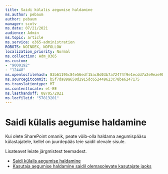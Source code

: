 ```yaml
---
title: Saidi külalis aegumise haldamine
ms.author: pebaum
author: pebaum
manager: scotv
ms.date: 07/21/2021
audience: Admin
ms.topic: article
ms.service: o365-administration
ROBOTS: NOINDEX, NOFOLLOW
localization_priority: Normal
ms.collection: Adm_O365
ms.custom:
- "9000192"
- "12448"
ms.openlocfilehash: 83b61195c84e56edf15ac0d03b7a72474f9e1ecdd7a2e9eae98bab59c16f1b02
ms.sourcegitcommit: b5f7da89a650d2915dc652449623c78be6247175
ms.translationtype: MT
ms.contentlocale: et-EE
ms.lasthandoff: 08/05/2021
ms.locfileid: "57813201"
---
```

# <a name="manage-guest-expiration-for-a-site"></a>Saidi külalis aegumise haldamine

Kui olete SharePoint omanik, peate võib-olla haldama aegumispääsu külastajatele, kellel on juurdepääs teie saidil olevale sisule.

Lisateavet leiate järgmistest teemadest.

- [Saidi külalis aegumise haldamine](https://support.microsoft.com/office/manage-guest-expiration-for-a-site-25bee24f-42ad-4ee8-8402-4186eed74dea)
- [Kasutaja aegumise haldamine saidil olemasolevate kasutajate jaoks](/sharepoint/dev/solution-guidance/manage-user-sharing-expiration)
